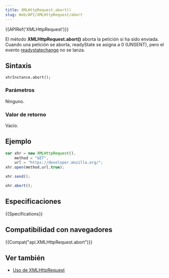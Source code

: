```yaml
---
title: XMLHttpRequest.abort()
slug: Web/API/XMLHttpRequest/abort
---
```


{{APIRef('XMLHttpRequest')}}

El método **XMLHttpRequest.abort()** aborta la petición si ha sido enviada. Cuando una petición se aborta, readyState se asigna a 0 (UNSENT), pero el evento [readystatechange](/es/docs/Web/Events/readystatechange) no se lanza.

## Sintaxis

```
xhrInstance.abort();
```

### Parámetros

Ninguno.

### Valor de retorno

Vacío.

## Ejemplo

```js
var xhr = new XMLHttpRequest(),
    method = "GET",
    url = "https://developer.mozilla.org/";
xhr.open(method,url,true);

xhr.send();

xhr.abort();
```

## Especificaciones

{{Specifications}}

## Compatibilidad con navegadores

{{Compat("api.XMLHttpRequest.abort")}}

## Ver también

- [Uso de XMLHttpRequest](/es/docs/Web/API/XMLHttpRequest/Using_XMLHttpRequest)
